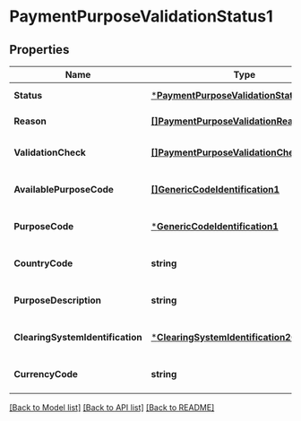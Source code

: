# PaymentPurposeValidationStatus1

## Properties
Name | Type | Description | Notes
------------ | ------------- | ------------- | -------------
**Status** | [***PaymentPurposeValidationStatus1Code**](PaymentPurposeValidationStatus1Code.md) |  | [default to null]
**Reason** | [**[]PaymentPurposeValidationReason1Code**](PaymentPurposeValidationReason1Code.md) |  | [default to null]
**ValidationCheck** | [**[]PaymentPurposeValidationCheck1**](PaymentPurposeValidationCheck1.md) |  | [optional] [default to null]
**AvailablePurposeCode** | [**[]GenericCodeIdentification1**](GenericCodeIdentification1.md) |  | [optional] [default to null]
**PurposeCode** | [***GenericCodeIdentification1**](GenericCodeIdentification1.md) |  | [optional] [default to null]
**CountryCode** | **string** |  | [optional] [default to null]
**PurposeDescription** | **string** |  | [optional] [default to null]
**ClearingSystemIdentification** | [***ClearingSystemIdentification2Choice**](ClearingSystemIdentification2Choice.md) |  | [optional] [default to null]
**CurrencyCode** | **string** |  | [optional] [default to null]

[[Back to Model list]](../README.md#documentation-for-models) [[Back to API list]](../README.md#documentation-for-api-endpoints) [[Back to README]](../README.md)

